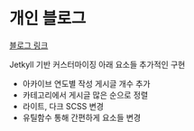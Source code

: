 # 개인 블로그

[블로그 링크](https://youngsu5582.life/archives/)

Jetkyll 기반 커스터마이징
아래 요소들 추가적인 구현

- 아카이브 연도별 작성 게시글 개수 추가
- 카테고리에서 게시글 많은 순으로 정렬
- 라이트, 다크 SCSS 변경
- 유틸함수 통해 간편하게 요소들 변경
